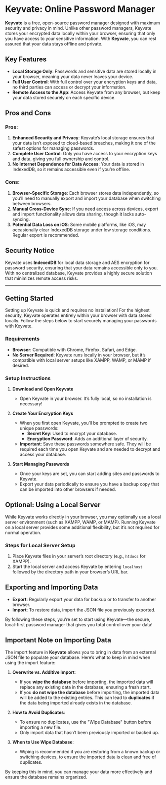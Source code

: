 # Keyvate: Online Password Manager

**Keyvate** is a free, open-source password manager designed with maximum security and privacy in mind. Unlike other password managers, Keyvate stores your encrypted data locally within your browser, ensuring that only you have access to your sensitive information. With **Keyvate**, you can rest assured that your data stays offline and private.

## Key Features
- **Local Storage Only**: Passwords and sensitive data are stored locally in your browser, meaning your data never leaves your device.
- **Full User Control**: With full control over your encryption keys and data, no third parties can access or decrypt your information.
- **Remote Access to the App**: Access Keyvate from any browser, but keep your data stored securely on each specific device.

## Pros and Cons

### Pros:
1. **Enhanced Security and Privacy**: Keyvate’s local storage ensures that your data isn’t exposed to cloud-based breaches, making it one of the safest options for managing passwords.
2. **Complete User Control**: Only you have access to your encryption keys and data, giving you full ownership and control.
3. **No Internet Dependence for Data Access**: Your data is stored in IndexedDB, so it remains accessible even if you’re offline.

### Cons:
1. **Browser-Specific Storage**: Each browser stores data independently, so you’ll need to manually export and import your database when switching between browsers.
2. **Manual Cross-Device Sync**: If you need access across devices, export and import functionality allows data sharing, though it lacks auto-syncing.
3. **Potential Data Loss on iOS**: Some mobile platforms, like iOS, may occasionally clear IndexedDB storage under low storage conditions. Regular export is recommended.

## Security Notice
Keyvate uses **IndexedDB** for local data storage and AES encryption for password security, ensuring that your data remains accessible only to you. With no centralized database, Keyvate provides a highly secure solution that minimizes remote access risks.

---

## Getting Started

Setting up Keyvate is quick and requires no installation! For the highest security, Keyvate operates entirely within your browser with data stored locally. Follow the steps below to start securely managing your passwords with Keyvate.

### Requirements
- **Browser**: Compatible with Chrome, Firefox, Safari, and Edge.
- **No Server Required**: Keyvate runs locally in your browser, but it’s compatible with local server setups like XAMPP, WAMP, or MAMP if desired.

### Setup Instructions

1. **Download and Open Keyvate**
   - Open Keyvate in your browser. It’s fully local, so no installation is necessary!

2. **Create Your Encryption Keys**
   - When you first open Keyvate, you’ll be prompted to create two unique passwords:
     - **Secret Key**: Used to encrypt your database.
     - **Encryption Password**: Adds an additional layer of security.
   - **Important**: Save these passwords somewhere safe. They will be required each time you open Keyvate and are needed to decrypt and access your database.

3. **Start Managing Passwords**
   - Once your keys are set, you can start adding sites and passwords to Keyvate.
   - Export your data periodically to ensure you have a backup copy that can be imported into other browsers if needed.

## Optional: Using a Local Server
While Keyvate works directly in your browser, you may optionally use a local server environment (such as XAMPP, WAMP, or MAMP). Running Keyvate on a local server provides some additional flexibility, but it’s not required for normal operation.

### Steps for Local Server Setup
1. Place Keyvate files in your server’s root directory (e.g., `htdocs` for XAMPP).
2. Start the local server and access Keyvate by entering `localhost` followed by the directory path in your browser’s URL bar.

## Exporting and Importing Data
- **Export**: Regularly export your data for backup or to transfer to another browser.
- **Import**: To restore data, import the JSON file you previously exported.

By following these steps, you’re set to start using Keyvate—the secure, local-first password manager that gives you total control over your data!


## Important Note on Importing Data

The import feature in **Keyvate** allows you to bring in data from an external JSON file to populate your database. Here’s what to keep in mind when using the import feature:

1. **Overwrite vs. Additive Import**:
   - If you **wipe the database** before importing, the imported data will replace any existing data in the database, ensuring a fresh start.
   - If you **do not wipe the database** before importing, the imported data will be added to the existing entries. This can lead to **duplicates** if the data being imported already exists in the database.

2. **How to Avoid Duplicates**:
   - To ensure no duplicates, use the "Wipe Database" button before importing a new file.
   - Only import data that hasn’t been previously imported or backed up.

3. **When to Use Wipe Database**:
   - Wiping is recommended if you are restoring from a known backup or switching devices, to ensure the imported data is clean and free of duplicates.

By keeping this in mind, you can manage your data more effectively and ensure the database remains organized.
